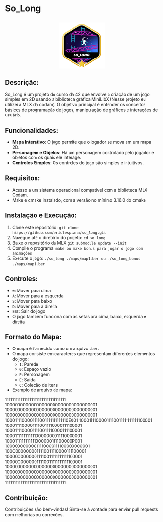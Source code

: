 # So_Long

<h2 align=center>
  
  ![so_long Logo](https://github.com/ericlespiana/erpiana-utils/blob/master/so_longm.png)
</h2>

## Descrição:
So_Long é um projeto do curso da 42 que envolve a criação de um jogo simples em 2D usando a biblioteca gráfica MiniLibX (Nesse projeto eu utilizei a MLX da codam). O objetivo principal é entender os conceitos básicos de programação de jogos, manipulação de gráficos e interações de usuário.

## Funcionalidades:
- **Mapa Interativo**: O jogo permite que o jogador se mova em um mapa 2D.
- **Personagem e Objetos**: Há um personagem controlado pelo jogador e objetos com os quais ele interage.
- **Controles Simples**: Os controles do jogo são simples e intuitivos.

## Requisitos:
- Acesso a um sistema operacional compatível com a biblioteca MLX Codam.
- Make e cmake instalado, com a versão no mínimo 3.16.0 do cmake

## Instalação e Execução:
1. Clone este repositório: `git clone https://github.com/ericlespiana/so_long.git`
2. Navegue até o diretório do projeto: `cd so_long`
3. Baixe o repositório da MLX `git submodule update --init`
4. Compile o programa: `make ou make bonus para jogar o jogo com animações`
5. Execute o jogo: `./so_long ./maps/map1.ber ou ./so_long_bonus ./maps/map1.ber`

## Controles:
- `W`: Mover para cima
- `A`: Mover para a esquerda
- `S`: Mover para baixo
- `D`: Mover para a direita
- `ESC`: Sair do jogo
- O jogo também funciona com as setas pra cima, baixo, esquerda e direita
## Formato do Mapa:
- O mapa é fornecido como um arquivo `.ber`.
- O mapa consiste em caracteres que representam diferentes elementos do jogo:
  - `1`: Parede
  - `0`: Espaço vazio
  - `P`: Personagem
  - `E`: Saída
  - `C`: Coleção de itens
- Exemplo de arquivo de mapa:
  
11111111111111111111111111111111111
10000000000000000000000000000000001
10000000000000000000000000000000001
10000000000000000000000000000000001
1000111100001111001111111111110E001
10001111000011110011111111111100001
10001111000011110011110000111100001
10001111000011110011110000111100001
10001111111111110000000011110000001
1000111111111111000000111100000P001
10000000000011110000111100000000001
100C0000000011110011110000111100001
10000C00000011110011111111111100001
10000C00000011110011111111111100001
10000000000000000000000000000000001
10000000000000000000000000000000001
10000000000000000000000000000000001
11111111111111111111111111111111111


## Contribuição:
Contribuições são bem-vindas! Sinta-se à vontade para enviar pull requests com melhorias ou correções.





